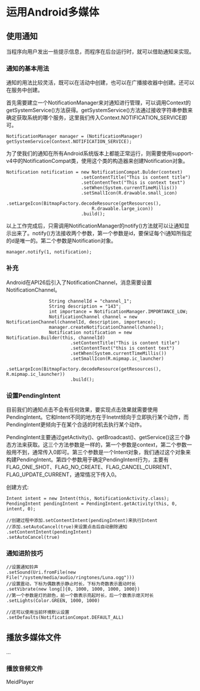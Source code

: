 # 运用Android多媒体
## 使用通知
当程序向用户发出一些提示信息，而程序在后台运行时，就可以借助通知来实现。
### 通知的基本用法
通知的用法比较灵活，既可以在活动中创建，也可以在广播接收器中创建。还可以在服务中创建。

首先需要建立一个NotificationManager来对通知进行管理，可以调用Context的getSystemService()方法获得。getSystemService()方法通过接收字符串参数来确定获取系统的哪个服务，这里我们传入Context.NOTIFICATION_SERVICE即可。

	NotificationManager manager = (NotificationManager) getSystemService(Context.NOTIFICATION_SERVICE);

为了使我们的通知在所有Android系统版本上都能正常运行，则需要使用support-v4中的NotificationCompat类，使用这个类的构造器来创建Notification对象。
	
	Notification notification = new NotificationCompat.Bulder(context)
								.setContentTitle("This is content title")
								.setContentText("This is context text")
								.setWhen(System.currentTimeMillis())
								.setSmallIcon(R.drawable.small_icon)
								.setLargeIcon(BitmapFactory.decodeResource(getResources(),
									R.drawable.large_icon))
								.build();

以上工作完成后，只需调用NotificationManager的notify()方法就可以让通知显示出来了。notify()方法接收两个参数，第一个参数是id，要保证每个i通知所指定的d是唯一的。第二个参数是Notification对象。
	
	manager.notify(1, notification);

### 补充
Android在API26后引入了NotificationChannel，消息需要设置NotificationChannel。
	
			  		String channelId = "channel_1";
                    String description = "143";
                    int importance = NotificationManager.IMPORTANCE_LOW;
                    NotificationChannel channel = new NotificationChannel(channelId, description, importance);
                    manager.createNotificationChannel(channel);
                    Notification notification = new Notification.Builder(this, channelId)
                            .setContentTitle("This is content title")
                            .setContentText("this is content text")
                            .setWhen(System.currentTimeMillis())
                            .setSmallIcon(R.mipmap.ic_launcher)
                            .setLargeIcon(BitmapFactory.decodeResource(getResources(), R.mipmap.ic_launcher))
                            .build();
 
### 设置PendingIntent
目前我们的通知点击不会有任何效果，要实现点击效果就需要使用PendingIntent。它和Intent不同的地方在于Inetnt倾向于立即执行某个动作，而PendingIntent更倾向于在某个合适的时机去执行某个动作。

PendingIntent主要通过getActivity()、getBroadcast()、getService()这三个静态方法来获取。这三个方法参数是一样的，第一个参数是context，第二个参数一般用不到，通常传入0即可。第三个参数是一个Intent对象，我们通过这个对象来构建PendingIntent。第四个参数用于确定PendingIntent行为，主要有FLAG\_ONE\_SHOT、FLAG\_NO\_CREATE、FLAG\_CANCEL\_CURRENT、FLAG\_UPDATE\_CURRENT，通常情况下传入0。

创建方式:
	
	Intent intent = new Intent(this, NotificationActivity.class);
    PendingIntent pendingIntent = PendingIntent.getActivity(this, 0, intent, 0);
    
    //创建过程中添加.setContentIntent(pendingIntent)来执行Intent
    //添加.setAutoCancel(true)来设置点击后自动删除通知
    .setContentIntent(pendingIntent)
    .setAutoCancel(true)
    

### 通知进阶技巧
	
	//设置通知铃声
	.setSound(Uri.fromFile(new File("/system/media/audio/ringtones/Luna.ogg")))
	//设置震动，下标为偶数表示静止时长，下标为奇数表示震动时长
    .setVibrate(new long[]{0, 1000, 1000, 1000, 1000})
    //第一个参数是灯的颜色，前一个数表示亮起时长，后一个数表示熄灭时长
    .setLights(Color.GREEN, 1000, 1000)
    
    //还可以使用当前环境默认设置
    .setDefaults(NotificationCompat.DEFAULT_ALL)



## 播放多媒体文件
...
### 播放音频文件
MeidPlayer

### 